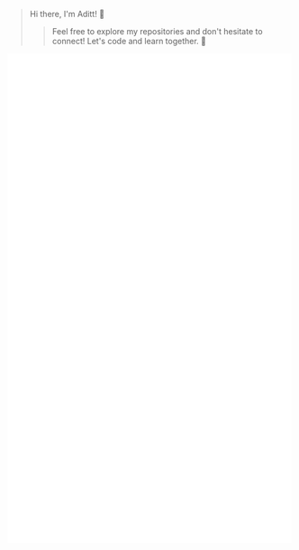 > Hi there, I'm Aditt! 👋
>  
> 
> 
>> Feel free to explore my repositories and don't hesitate to connect! Let's code and learn together. 🚀

[<img align="left" alt="🦑" src="https://github.com/Adztrz/Adztrz/blob/main/github-metrics.svg">](#)
